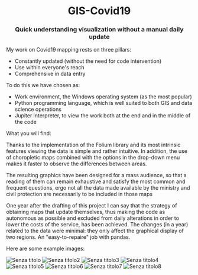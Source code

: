<h1 align="center">GIS-Covid19</h1>
<h3 align="center">Quick understanding visualization without a manual daily update</h3>

My work on Covid19 mapping rests on three pillars:
- Constantly updated (without the need for code intervention)
- Use within everyone's reach
- Comprehensive in data entry

To do this we have chosen as:
- Work environment, the Windows operating system (as the most popular)
- Python programming language, which is well suited to both GIS and data science operations
- Jupiter interpreter, to view the work both at the end and in the middle of the code


What you will find:

Thanks to the implementation of the Folium library and its most intrinsic features viewing the data is simple and rather intuitive.
In addition, the use of choropletic maps combined with the options in the drop-down menu makes it faster to observe the differences between areas.

The resulting graphics have been designed for a mass audience, so that a reading of them can remain exhaustive and satisfy the most common and frequent questions, ergo not all the data made available by the ministry and civil protection are necessarily to be included in those maps

One year after the drafting of this project I can say that the strategy of obtaining maps that update themselves, thus making the code as autonomous as possible and excluded from daily alterations in order to lower the costs of the service, has been achieved.
The changes (in a year) related to the data were minimal: they only affect the graphical display of two regions. An "easy-to-repaire" job with pandas.

Here are some example images:

![Senza titolo](https://user-images.githubusercontent.com/63848150/188211690-b574d545-9696-40c1-b3cd-327e9b67312a.png)
![Senza titolo2](https://user-images.githubusercontent.com/63848150/188211903-4dc6b42e-e757-4315-868b-2778e3c1f551.png)
![Senza titolo3](https://user-images.githubusercontent.com/63848150/188211920-b7021e3f-619e-4a49-bf4b-f01060e97cde.png)
![Senza titolo4](https://user-images.githubusercontent.com/63848150/188211933-59de8133-42bf-4403-8f31-1f91c3225cc7.png)
![Senza titolo5](https://user-images.githubusercontent.com/63848150/188211943-558ee288-1fcc-4802-a2f1-2e0291dfb6d6.jpg)
![Senza titolo6](https://user-images.githubusercontent.com/63848150/188212170-c19f88e7-26e1-4983-b2cf-63bf2df530d0.jpg)
![Senza titolo7](https://user-images.githubusercontent.com/63848150/188212079-e719453e-6c49-402c-a9c2-23b4b1d846f9.jpg)
![Senza titolo8](https://user-images.githubusercontent.com/63848150/188211984-11e7e5df-022a-46db-9991-a9f5b4dac757.jpg)

